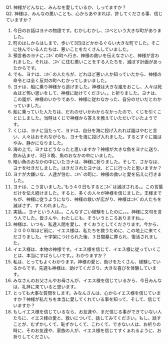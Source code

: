 Q1. 神様がどんなに、みんなを愛しているか、しってますか？  
Q2. 神様は、みんなの悪いことも、心からあやまれば、許してくださる事、信じていますか？
 
1. 今日のお話はヨナの物語です。むかしむかし、ﾆﾈべという大きな町がありました。
2. 町のはしからはしまで、歩いて3日ほどかかるぐらい大きな町でした。そこに住んでいる人たちは、悪いことをたくさんしていました。
3. 預言者のヨナに､ﾆﾈﾍﾞの町へ行き、神様の救いを伝えなさいと、神様が言われました。それは、ﾆﾈﾍﾞに住む悪いことをする人たちを、滅ぼす計画があったからです。
4. でも、ヨナは、ﾆﾈﾍﾞの人たちが、どれほど悪い人か知っていたから、神様の命令とは全く反対の町へむかってしまいました。
5. ヨナは、船に乗り神様から逃げました。神様は大きな嵐をおこし、人々は死ぬほど怖い思いをして、神様に助けてください。。と祈りました。ヨナは、この嵐が、神様のいかりであり、神様に従わなかった、自分のせいだとわかっていました。
6. 船に乗っていた人たちは、だれのせいかわからなかったので、くじを引くことにしました。当時はくじで神様から答えを教えていただいていたようです。
7. くじは、ヨナに当たって、ヨナは、自分を海に投げ入れれば嵐はやむと言い、人々はおそれながらも、ヨナを海に投げ入れました。するとすぐに嵐はやみ、静かになりました。
8. 海の上で。ヨナはどうなったと思いますか？神様が大きな魚をヨナに送り、飲み込ませ、3日３晩、魚のおなかの中にいました。
9. 暗い魚のおなかの中にいたヨナは、神様に祈りました。そして、さかなは、ヨナを吐きだしました。はきだされたヨナは、どこに行ったと思いますか？
10. ヨナが大嫌いな、人達が住む、ﾆﾈﾍﾞの町に、神様の救いと愛を伝えに行きました。
11. ヨナは、こう言いました。’もう４０日もするとﾆﾈﾍﾞは滅ぼされる。。この言葉だけを伝え続けました。すると、多くの人々が神様を信じました。王様までもが、神様に従うようになり、神様の救いが広がり、神様はﾆﾈﾍﾞの人たちを滅ぼさず、すくわれました。
12. 実話。。ヨナという人は。。こんなすごい経験をしたのに。。。神様に文句を言う人でした。皆さんや、わたしにも、そういうところありますね。。
13. 神様は、いつも、私達人間を愛し、すくおうとしてくださります。今から、２０００年ほど前に、イエス様は、私たちを救うために、この地上に来てくださりました。十字架につけられた後、３日間墓に葬られ、復活されました。
14. イエス様は、本物の神様です。イエス様を信じて、イエス様に従っていくことは、本当にすばらしいです。。わかりますか？
15. 私は、とってもよくわかります。神様の愛と、助けをたくさん、経験しているからです。先週も神様は、助けてくださり、大きな喜びを体験しています。
16. みなさんのお父さんやお母さんが、イエス様を信じているから、今日みんなは、礼拝に来ていると思います。
17. とっても大事な質問をします。みなんさんは、心からイエス様を信じていますか？神様が私たちを本当に愛してくれている事を知って、そして、信じていますか？
18. もしイエス様を信じているなら、お友達や、まだ信じる事ができていない人たちに、イエス様の愛と、救いについて、話してみてください。もし、話すことが、むずかしくて、恥ずかしくて、こわくて、できない人は、お祈りの時に、そのお友達や、家族の人が、イエス様を信じてすくぁれるように、お祈りしてください。
